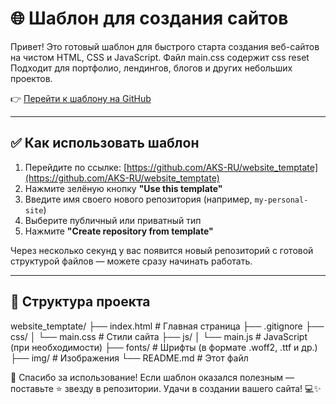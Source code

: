 # 🌐 Шаблон для создания сайтов

Привет! Это готовый шаблон для быстрого старта создания веб-сайтов на чистом HTML, CSS и JavaScript.
Файл main.css содержит css reset
Подходит для портфолио, лендингов, блогов и других небольших проектов.

👉 [Перейти к шаблону на GitHub](https://github.com/AKS-RU/website_temptate)

---

## ✅ Как использовать шаблон

1. Перейдите по ссылке:
   [https://github.com/AKS-RU/website_temptate](https://github.com/AKS-RU/website_temptate)
2. Нажмите зелёную кнопку **"Use this template"**
3. Введите имя своего нового репозитория (например, `my-personal-site`)
4. Выберите публичный или приватный тип
5. Нажмите **"Create repository from template"**

Через несколько секунд у вас появится новый репозиторий с готовой структурой файлов — можете сразу начинать работать.

---

## 📁 Структура проекта

website_temptate/
├── index.html # Главная страница
├── .gitignore
├── css/
│ └── main.css # Стили сайта
├── js/
│ └── main.js # JavaScript (при необходимости)
├── fonts/ # Шрифты (в формате .woff2, .ttf и др.)
├── img/ # Изображения
└── README.md # Этот файл

🙌 Спасибо за использование!
Если шаблон оказался полезным — поставьте ⭐ звезду в репозитории.
Удачи в создании вашего сайта! 💻✨